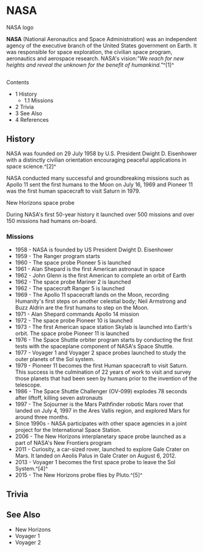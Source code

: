 # NASA
NASA logo
 		 	 

**NASA** (National Aeronautics and Space Administration) was an independent agency of the executive branch of the United States government on Earth. It was responsible for space exploration, the civilian space program, aeronautics and aerospace research. NASA's vision:*"We reach for new heights and reveal the unknown for the benefit of humankind."*^[1]^

## 

Contents

- 1 History
    - 1.1 Missions
- 2 Trivia
- 3 See Also
- 4 References

## History

NASA was founded on 29 July 1958 by U.S. President Dwight D. Eisenhower with a distinctly civilian orientation encouraging peaceful applications in space science.^[2]^

 NASA conducted many successful and groundbreaking missions such as Apollo 11 sent the first humans to the Moon on July 16, 1969 and Pioneer 11 was the first human spacecraft to visit Saturn in 1979.

 	 	 	 		 			 		 		 		 			
New Horizons space probe
 		 	 

During NASA's first 50-year history it launched over 500 missions and over 150 missions had humans on-board.

### Missions

- 1958 - NASA is founded by US President Dwight D. Eisenhower
- 1959 - The Ranger program starts
- 1960 - The space probe Pioneer 5 is launched
- 1961 - Alan Shepard is the first American astronaut in space
- 1962 - John Glenn is the first American to complete an orbit of Earth
- 1962 - The space probe Mariner 2 is launched
- 1962 - The spacecraft Ranger 5 is launched
- 1969 - The Apollo 11 spacecraft lands on the Moon, recording Humanity's first steps on another celestial body; Neil Armstrong and Buzz Aldrin are the first humans to step on the Moon.
- 1971 - Alan Shepard commands Apollo 14 mission
- 1972 - The space probe Pioneer 10 is launched
- 1973 - The first American space station Skylab is launched into Earth's orbit. The space probe Pioneer 11 is launched
- 1976 - The Space Shuttle orbiter program starts by conducting the first tests with the spaceplane component of NASA's Space Shuttle.
- 1977 - Voyager 1 and Voyager 2 space probes launched to study the outer planets of the Sol system.
- 1979 - Pioneer 11 becomes the first Human spacecraft to visit Saturn. This success is the culmination of 22 years of work to visit and survey those planets that had been seen by humans prior to the invention of the telescope.
- 1986 - The Space Shuttle Challenger (OV-099) explodes 78 seconds after liftoff, killing seven astronauts
- 1997 - The Sojourner is the Mars Pathfinder robotic Mars rover that landed on July 4, 1997 in the Ares Vallis region, and explored Mars for around three months.
- Since 1990s - NASA participates with other space agencies in a joint project for the International Space Station.
- 2006 - The New Horizons interplanetary space probe launched as a part of NASA's New Frontiers program
- 2011 - Curiosity, a car-sized rover, launched to explore Gale Crater on Mars. It landed on Aeolis Palus in Gale Crater on August 6, 2012.
- 2013 - Voyager 1 becomes the first space probe to leave the Sol System.^[4]^
- 2015 - The New Horizons probe flies by Pluto.^[5]^

## Trivia

## See Also

- New Horizons
- Voyager 1
- Voyager 2